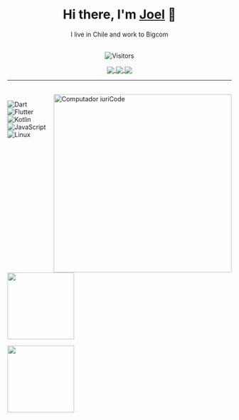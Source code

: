 <h1 align="center">
    Hi there, I'm  <a href="https://jgonzalez.gatsbyjs.io"  target="_blank">Joel</a> 👋
  </h1>
  
  <p align="center">
    I live in Chile and work to Bigcom
  </p>
  
  <p align="center">
    <br>
    <img 
      src="https://komarev.com/ghpvc/?username=jgonzalezfer&style=for-the-badge&label=visitors&color=1C1C1C"
      alt="Visitors"
    />
  </p>
  
  
  
  <p align="center">
    <a href="https://www.instagram.com/jgonzalezfer/"  target="_blank">
      <img
        align="center"
        src="https://img.shields.io/badge/Instagram-1C1C1C?style=for-the-badge&logo=instagram&logoColor=00FFFF"
      />
    </a>
    <a href="https://www.linkedin.com/in/joel-gonzález-fernández-735602203/"  target="_blank">
      <img
           align="center"
           src="https://img.shields.io/badge/LinkedIn-1C1C1C?style=for-the-badge&logo=linkedin&logoColor=00FFFF"
    </a>
    <a href="mailto:joel.gonzalez5115gmail.com" target="_blank">
      <img
        align="center"
        src="https://img.shields.io/badge/Mail-1C1C1C?style=for-the-badge&logo=gmail&logoColor=00FFFF"
      />
    </a>
  </p>
  
  ---
    
  <br>
  <img src="https://raw.githubusercontent.com/MicaelliMedeiros/micaellimedeiros/master/image/computer-illustration.png" min-width="400px" max-width="400px" width="400px" align="right" alt="Computador iuriCode">
  
  
  
  <p>
    <img
      src="https://img.shields.io/badge/Dart-1C1C1C?style=for-the-badge&logo=dart&logoColor=00FFFF"
      alt="Dart"
    />&nbsp;
    <img
      src="https://img.shields.io/badge/Flutter-1C1C1C?style=for-the-badge&logo=flutter&logoColor=00FFFF"
      alt="Flutter"
    />&nbsp;
    <img
      src="https://img.shields.io/badge/Kotlin-1C1C1C?style=for-the-badge&logo=kotlin&logoColor=00FFFF"
      alt="Kotlin"
    />&nbsp;
    <img
      src="https://img.shields.io/badge/JavaScript-1C1C1C?style=for-the-badge&logo=javascript&logoColor=00FFFF"
      alt="JavaScript"
    />&nbsp;
    <img
      src="https://img.shields.io/badge/Linux-1C1C1C?style=for-the-badge&logo=linux&logoColor=00FFFF"
      alt="Linux"
    />&nbsp;
  </p>
  
  <p>
    <a href="https://github.com/jgonzalezfer">
      <img
        align="center"
        height="150em"
        src="https://github-readme-stats.vercel.app/api?username=jgonzalezfer&show_icons=true&include_all_commits=true&count_private=true&theme=tokyonight"
      />
    </a>
  </p>
  
  <p>
    <a href="https://github.com/jgonzalezfer">
      <img
        align="center"
        height="150em"
        src="https://github-readme-stats.vercel.app/api/top-langs/?username=jgonzalezfer&show_icons=true&include_all_commits=true&count_private=true&layout=compact&theme=tokyonight"
      />
    </a>
  </p>
<!--
**jgonzalezfer/jgonzalezfer** is a ✨ _special_ ✨ repository because its `README.md` (this file) appears on your GitHub profile.

Here are some ideas to get you started:

- 🔭 I’m currently working on ...
- 🌱 I’m currently learning ...
- 👯 I’m looking to collaborate on ...
- 🤔 I’m looking for help with ...
- 💬 Ask me about ...
- 📫 How to reach me: ...
- 😄 Pronouns: ...
- ⚡ Fun fact: ...
-->
